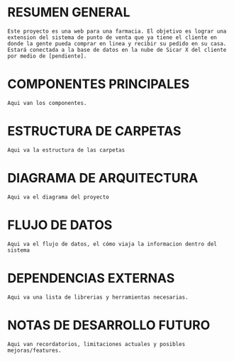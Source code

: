 # RESUMEN GENERAL
    Este proyecto es una web para una farmacia. El objetivo es lograr una extension del sistema de punto de venta que ya tiene el cliente en donde la gente pueda comprar en linea y recibir su pedido en su casa. Estará conectada a la base de datos en la nube de Sicar X del cliente por medio de [pendiente].

# COMPONENTES PRINCIPALES
    Aqui van los componentes.

# ESTRUCTURA DE CARPETAS
    Aqui va la estructura de las carpetas

# DIAGRAMA DE ARQUITECTURA
    Aqui va el diagrama del proyecto

# FLUJO DE DATOS
    Aqui va el flujo de datos, el cómo viaja la informacion dentro del sistema

# DEPENDENCIAS EXTERNAS
    Aqui va una lista de librerias y herramientas necesarias.

# NOTAS DE DESARROLLO FUTURO
    Aqui van recordatorios, limitaciones actuales y posibles mejoras/features.